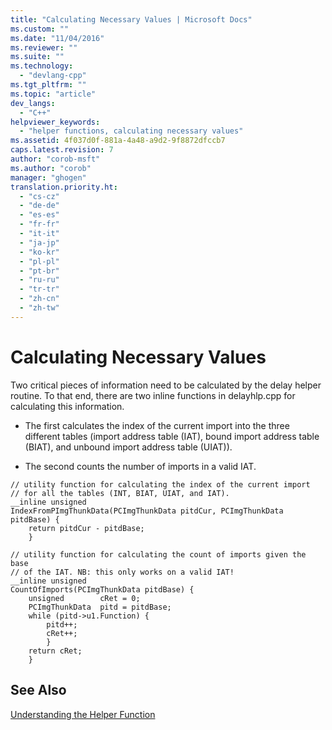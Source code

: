 ```yaml
---
title: "Calculating Necessary Values | Microsoft Docs"
ms.custom: ""
ms.date: "11/04/2016"
ms.reviewer: ""
ms.suite: ""
ms.technology: 
  - "devlang-cpp"
ms.tgt_pltfrm: ""
ms.topic: "article"
dev_langs: 
  - "C++"
helpviewer_keywords: 
  - "helper functions, calculating necessary values"
ms.assetid: 4f037d0f-881a-4a48-a9d2-9f8872dfccb7
caps.latest.revision: 7
author: "corob-msft"
ms.author: "corob"
manager: "ghogen"
translation.priority.ht: 
  - "cs-cz"
  - "de-de"
  - "es-es"
  - "fr-fr"
  - "it-it"
  - "ja-jp"
  - "ko-kr"
  - "pl-pl"
  - "pt-br"
  - "ru-ru"
  - "tr-tr"
  - "zh-cn"
  - "zh-tw"
---
```

# Calculating Necessary Values
Two critical pieces of information need to be calculated by the delay helper routine. To that end, there are two inline functions in delayhlp.cpp for calculating this information.  
  
-   The first calculates the index of the current import into the three different tables (import address table (IAT), bound import address table (BIAT), and unbound import address table (UIAT)).  
  
-   The second counts the number of imports in a valid IAT.  
  
```  
// utility function for calculating the index of the current import  
// for all the tables (INT, BIAT, UIAT, and IAT).  
__inline unsigned  
IndexFromPImgThunkData(PCImgThunkData pitdCur, PCImgThunkData pitdBase) {  
    return pitdCur - pitdBase;  
    }  
  
// utility function for calculating the count of imports given the base  
// of the IAT. NB: this only works on a valid IAT!  
__inline unsigned  
CountOfImports(PCImgThunkData pitdBase) {  
    unsigned        cRet = 0;  
    PCImgThunkData  pitd = pitdBase;  
    while (pitd->u1.Function) {  
        pitd++;  
        cRet++;  
        }  
    return cRet;  
    }  
```  
  
## See Also  
 [Understanding the Helper Function](http://msdn.microsoft.com/en-us/6279c12c-d908-4967-b0b3-cabfc3e91d3d)